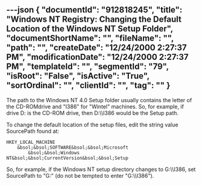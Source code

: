 ---json
{
  "documentId": "912818245",
  "title": "Windows NT Registry: Changing the Default Location of the Windows NT Setup Folder",
  "documentShortName": "",
  "fileName": "",
  "path": "",
  "createDate": "12/24/2000 2:27:37 PM",
  "modificationDate": "12/24/2000 2:27:37 PM",
  "templateId": "",
  "segmentId": "79",
  "isRoot": "False",
  "isActive": "True",
  "sortOrdinal": "",
  "clientId": "",
  "tag": ""
}
---

The path to the Windows NT 4.0 Setup folder usually contains the letter of the CD-ROMdrive and &quot;I386&quot; for &quot;Wintel&quot; machines. So, for example, if drive D: is the CD-ROM drive, then D:&bsol;&bsol;I386 would be the Setup path.

To change the default location of the setup files, edit the string value SourcePath found at:

    HKEY_LOCAL_MACHINE
        &bsol;&bsol;SOFTWARE&bsol;&bsol;Microsoft
            &bsol;&bsol;Windows NT&bsol;&bsol;CurrentVersion&bsol;&bsol;Setup

So, for example, if the Windows NT setup directory changes to G:&bsol;&bsol;I386, set SourcePath to &quot;G:&quot; (do not be tempted to enter &quot;G:&bsol;&bsol;I386&quot;).
